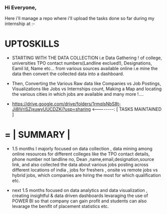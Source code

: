  ### Hi Everyone,     
 
Here i'll manage a repo where i'll upload the tasks done so far during my internship at :- 

# UPTOSKILLS   

* STARTING WITH THE DATA COLLECTION i.e Data Gathering ! of college, universities TPO contact numbers(Landline exclued!), Designations, Eamil Id, Name etc...  from various sources available online i.e mine the data then convert the collected data into a dashboard.
* Then, Converting the Various Raw data like Companies vs Job Postings, Visualizations like Jobs vs Internships count, Making a Map and locating the various cities in which jobs are available and many more !....

* https://drive.google.com/drive/folders/1rmqlsNbS8t-Ji8IVriSZjxuwyUUCDZKi?usp=sharing <--------: [ TASKS MAINTAINED ]


=
| SUMMARY |
=

* 1.5 months I majorly focused on data collection , data mining among online resources for different colleges like the TPO contact details, phone number not landline no, Dean ,name,email,designation,source link, and also collected the data about various jobs posting across different locations of india , jobs for freshers , onsite vs remote jobs vs hybrid jobs, which companies are hiring the most for which qualification etc.

* next 1.5 months focused on data analytics and data visualization , creating insightful & data driven dashboards levaraging the use of POWER BI so that company can gain profit and students can also levarage the benifit of placement statistics etc.
